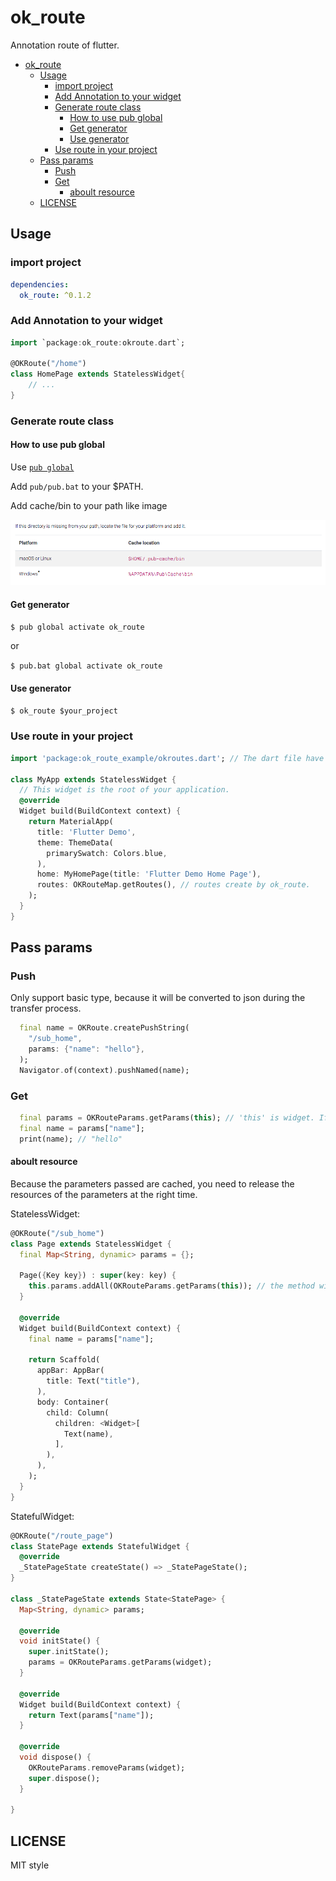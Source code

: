 # ok_route

Annotation route of flutter.

- [ok_route](#okroute)
  - [Usage](#usage)
    - [import project](#import-project)
    - [Add Annotation to your widget](#add-annotation-to-your-widget)
    - [Generate route class](#generate-route-class)
      - [How to use pub global](#how-to-use-pub-global)
      - [Get generator](#get-generator)
      - [Use generator](#use-generator)
    - [Use route in your project](#use-route-in-your-project)
  - [Pass params](#pass-params)
    - [Push](#push)
    - [Get](#get)
      - [aboult resource](#aboult-resource)
  - [LICENSE](#license)

## Usage

### import project

```yaml
dependencies:
  ok_route: ^0.1.2
```

### Add Annotation to your widget

```dart
import `package:ok_route:okroute.dart`;

@OKRoute("/home")
class HomePage extends StatelessWidget{
    // ...
}
```

### Generate route class

#### How to use pub global

Use [`pub global`](https://dart.dev/tools/pub/cmd/pub-global)

Add `pub/pub.bat` to your \$PATH.

Add cache/bin to your path like image

![20190808104703.png](https://raw.githubusercontent.com/kikt-blog/image/master/img/20190808104703.png)

#### Get generator

`$ pub global activate ok_route`

or

`$ pub.bat global activate ok_route`

#### Use generator

`$ ok_route $your_project`

### Use route in your project

```dart
import 'package:ok_route_example/okroutes.dart'; // The dart file have the routes.

class MyApp extends StatelessWidget {
  // This widget is the root of your application.
  @override
  Widget build(BuildContext context) {
    return MaterialApp(
      title: 'Flutter Demo',
      theme: ThemeData(
        primarySwatch: Colors.blue,
      ),
      home: MyHomePage(title: 'Flutter Demo Home Page'),
      routes: OKRouteMap.getRoutes(), // routes create by ok_route.
    );
  }
}
```

## Pass params

### Push

Only support basic type, because it will be converted to json during the transfer process.

```dart
  final name = OKRoute.createPushString(
    "/sub_home",
    params: {"name": "hello"},
  );
  Navigator.of(context).pushNamed(name);
```

### Get

```dart
  final params = OKRouteParams.getParams(this); // 'this' is widget. If you use the mothod in state, you need use OKRouteParams.getParams(widget);
  final name = params["name"];
  print(name); // "hello"
```

#### aboult resource

Because the parameters passed are cached, you need to release the resources of the parameters at the right time.

StatelessWidget:

```dart
@OKRoute("/sub_home")
class Page extends StatelessWidget {
  final Map<String, dynamic> params = {};

  Page({Key key}) : super(key: key) {
    this.params.addAll(OKRouteParams.getParams(this)); // the method will remove param in current;
  }

  @override
  Widget build(BuildContext context) {
    final name = params["name"];

    return Scaffold(
      appBar: AppBar(
        title: Text("title"),
      ),
      body: Container(
        child: Column(
          children: <Widget>[
            Text(name),
          ],
        ),
      ),
    );
  }
}
```

StatefulWidget:

```dart
@OKRoute("/route_page")
class StatePage extends StatefulWidget {
  @override
  _StatePageState createState() => _StatePageState();
}

class _StatePageState extends State<StatePage> {
  Map<String, dynamic> params;

  @override
  void initState() {
    super.initState();
    params = OKRouteParams.getParams(widget);
  }

  @override
  Widget build(BuildContext context) {
    return Text(params["name"]);
  }

  @override
  void dispose() {
    OKRouteParams.removeParams(widget);
    super.dispose();
  }

}
```

## LICENSE

MIT style
